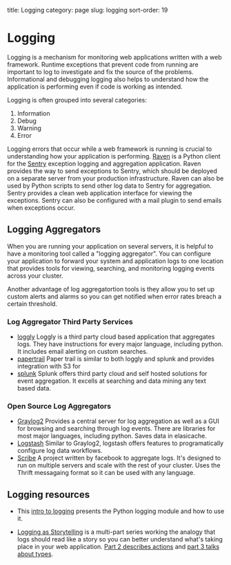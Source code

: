 title: Logging
category: page
slug: logging
sort-order: 19

# Logging
Logging is a mechanism for monitoring web applications written with a
web framework. Runtime exceptions that prevent code from running are 
important to log to investigate and fix the source of the problems. 
Informational and debugging logging also helps to understand how the 
application is performing even if code is working as intended.

Logging is often grouped into several categories:

1. Information
2. Debug
3. Warning
4. Error

Logging errors that occur while a web framework is running is crucial to
understanding how your application is performing. 
[Raven](http://raven.readthedocs.org/en/latest/) is a Python client for the
[Sentry](https://github.com/getsentry/sentry) exception logging and 
aggregation application. Raven provides the way to send exceptions to
Sentry, which should be deployed on a separate server from your production
infrastructure. Raven can also be used by Python scripts to send other
log data to Sentry for aggregation. Sentry provides a clean web application
interface for viewing the exceptions. Sentry can also be configured with a
mail plugin to send emails when exceptions occur.


## Logging Aggregators
When you are running your application on several servers, it is helpful
to have a monitoring tool called a "logging aggregator". You can configure your
application to forward your system and application logs to one location that 
provides tools for viewing, searching, and monitoring logging events across your cluster. 

Another advantage of log aggregatortion tools is they allow you to set up custom alerts
and alarms so you can get notified when error rates breach a certain threshold.


### Log Aggregator Third Party Services
* [loggly](https://www.loggly.com/) Loggly is a third party cloud based application that
aggregates logs. They have instructions for every major language, including python. It includes email
alerting on custom searches. 
* [papertrail](https://papertrailapp.com/) Paper trail is similar to both loggly and splunk and provides
integration with S3 for 
* [splunk](http://www.splunk.com/) Splunk offers third party cloud and self hosted solutions 
for event aggregation. It excells at searching and data mining any text based data. 


### Open Source Log Aggregators
* [Graylog2](http://graylog2.org/) Provides a central server for log aggregation as well as a GUI for
browsing and searching through log events. There are libraries for most major languages, including python.
Saves data in elasicache.
* [Logstash](http://logstash.net/) Similar to Graylog2, logstash offers features to programatically
configure log data workflows.
* [Scribe](https://github.com/facebook/scribe) A project written by facebook to aggregate logs. It's designed
to run on multiple servers and scale with the rest of your cluster. Uses the Thrift messagaing format so it can
be used with any language. 


## Logging resources
* This [intro to logging](http://www.blog.pythonlibrary.org/2012/08/02/python-101-an-intro-to-logging/)
  presents the Python logging module and how to use it.

* [Logging as Storytelling](http://www.hybridcluster.com/blog/logging-storytelling/)
  is a multi-part series working the analogy that logs should read like
  a story so you can better understand what's taking place in your web
  application. 
  [Part 2 describes actions](http://www.hybridcluster.com/blog/logging-storytelling-lets-add-action/)
  and 
  [part 3 talks about types](http://www.hybridcluster.com/blog/logging-storytelling-3-types/).
